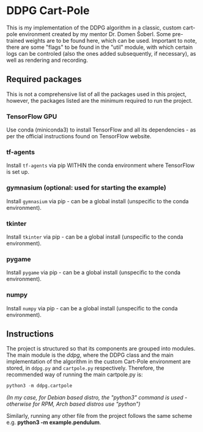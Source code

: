 # DDPG Cart-Pole

This is my implementation of the DDPG algorithm in a classic, custom cart-pole
environment created by my mentor Dr. Domen Šoberl.
Some pre-trained weights are to be found here, which can be used.
Important to note, there are some "flags" to be found in the "util" module, with
which certain logs can be controled (also the ones added subsequently, if
necessary), as well as rendering and recording.

## Required packages

This is not a comprehensive list of all the packages used in this project, however,
the packages listed are the minimum required to run the project.

### TensorFlow GPU

Use conda (miniconda3) to install TensorFlow and all its dependencies - as
per the official instructions found on TensorFlow website.

### tf-agents

Install `tf-agents` via pip WITHIN the conda environment where TensorFlow is set up.

### gymnasium (optional: used for starting the example)

Install `gymnasium` via pip - can be a global install (unspecific to the conda environment).

### tkinter

Install `tkinter` via pip - can be a global install (unspecific to the conda environment).

### pygame

Install `pygame` via pip - can be a global install (unspecific to the conda environment).

### numpy

Install `numpy` via pip - can be a global install (unspecific to the conda environment).

## Instructions

The project is structured so that its components are grouped into modules.
The main module is the *ddpg*, where the DDPG class and the main implementation
of the algorithm in the custom Cart-Pole environment are stored, in `ddpg.py`
and `cartpole.py` respectively.
Therefore, the recommended way of running the main cartpole.py is:

```python
python3 -m ddpg.cartpole
```

*(In my case, for Debian based distro, the "python3" command is used - otherwise for RPM, Arch based distros use "python")*

Similarly, running any other file from the project follows the same scheme e.g. **python3 -m example.pendulum**.



